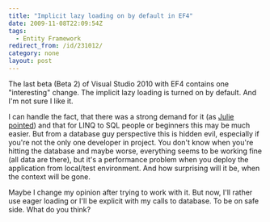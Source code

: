 ```yaml
---
title: "Implicit lazy loading on by default in EF4"
date: 2009-11-08T22:09:54Z
tags:
  - Entity Framework
redirect_from: /id/231012/
category: none
layout: post
---
```

The last beta (Beta 2) of Visual Studio 2010 with EF4 contains one "interesting" change. The implicit lazy loading is turned on by default. And I'm not sure I like it.

I can handle the fact, that there was a strong demand for it (as [Julie pointed][1]) and that for LINQ to SQL people or beginners this may be much easier. But from a database guy perspective this is hidden evil, especially if you're not the only one developer in project. You don't know when you're hitting the database and maybe worse, everything seems to be working fine (all data are there), but it's a performance problem when you deploy the application from local/test environment. And how surprising will it be, when the context will be gone.

Maybe I change my opinion after trying to work with it. But now, I'll rather use eager loading or I'll be explicit with my calls to database. To be on safe side. What do you think?

[1]: http://thedatafarm.com/blog/data-access/ef4-lazy-loading-on-by-default-but-what-about-pre-beta-2-models/#comment-1694
